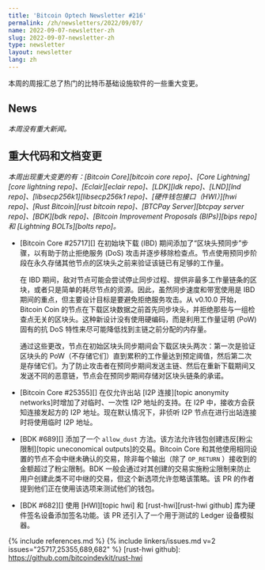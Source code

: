 ```yaml
---
title: 'Bitcoin Optech Newsletter #216'
permalink: /zh/newsletters/2022/09/07/
name: 2022-09-07-newsletter-zh
slug: 2022-09-07-newsletter-zh
type: newsletter
layout: newsletter
lang: zh
---
```

本周的周报汇总了热门的比特币基础设施软件的一些重大变更。

## News

*本周没有重大新闻。*

## 重大代码和文档变更

*本周出现重大变更的有：[Bitcoin Core][bitcoin core repo]、[Core Lightning][core lightning repo]、[Eclair][eclair repo]、[LDK][ldk repo]、[LND][lnd repo]、[libsecp256k1][libsecp256k1 repo]、[硬件钱包接口（HWI）][hwi repo]、[Rust Bitcoin][rust bitcoin repo]、[BTCPay Server][btcpay server repo]、[BDK][bdk repo]、[Bitcoin Improvement Proposals (BIPs)][bips repo] 和 [Lightning BOLTs][bolts repo]。*

- [Bitcoin Core #25717][] 在初始块下载 (IBD) 期间添加了“区块头预同步”步骤，以有助于防止拒绝服务 (DoS) 攻击并逐步移除检查点。节点使用预同步阶段在永久存储其他节点的区块头之前来验证该链已有足够的工作量。

  在 IBD 期间，敌对节点可能会尝试停止同步过程、提供非最多工作量链条的区块，或者只是简单的耗尽节点的资源。因此，虽然同步速度和带宽使用是 IBD 期间的重点，但主要设计目标是要避免拒绝服务攻击。从 v0.10.0 开始，Bitcoin Coin 的节点在下载区块数据之前首先同步块头，并拒绝那些与一组检查点无关的区块头。这种新设计没有使用硬编码，而是利用工作量证明 (PoW) 固有的抗 DoS 特性来尽可能降低找到主链之前分配的内存量。

  通过这些更改，节点在初始区块头同步期间会下载区块头两次：第一次是验证区块头的 PoW（不存储它们）直到累积的工作量达到预定阈值，然后第二次是存储它们。为了防止攻击者在预同步期间发送主链、然后在重新下载期间又发送不同的恶意链，节点会在预同步期间存储对区块头链条的承诺。

- [Bitcoin Core #25355][] 在仅允许出站 [I2P 连接][topic anonymity networks]时增加了对临时、一次性 I2P 地址的支持。在 I2P 中，接收方会获知连接发起方的 I2P 地址。现在默认情况下，非侦听 I2P 节点在进行出站连接时将使用临时 I2P 地址。

- [BDK #689][] 添加了一个 `allow_dust` 方法。该方法允许钱包创建违反[粉尘限制][topic uneconomical outputs]的交易。Bitcoin Core 和其他使用相同设置的节点不会中继未确认的交易，除非每个输出（除了 `OP_RETURN` ）接收到的金额超过了粉尘限制。BDK 一般会通过对其创建的交易实施粉尘限制来防止用户创建此类不可中继的交易，但这个新选项允许忽略该策略。该 PR 的作者提到他们正在使用该选项来测试他们的钱包。

- [BDK #682][] 使用 [HWI][topic hwi] 和 [rust-hwi][rust-hwi github] 库为硬件签名设备添加签名功能。该 PR 还引入了一个用于测试的 Ledger 设备模拟器。

{% include references.md %}
{% include linkers/issues.md v=2 issues="25717,25355,689,682" %}
[rust-hwi github]: https://github.com/bitcoindevkit/rust-hwi
